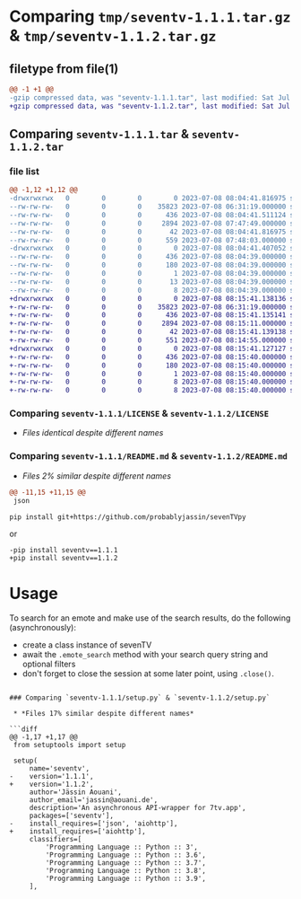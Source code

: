 # Comparing `tmp/seventv-1.1.1.tar.gz` & `tmp/seventv-1.1.2.tar.gz`

## filetype from file(1)

```diff
@@ -1 +1 @@
-gzip compressed data, was "seventv-1.1.1.tar", last modified: Sat Jul  8 08:04:43 2023, max compression
+gzip compressed data, was "seventv-1.1.2.tar", last modified: Sat Jul  8 08:15:41 2023, max compression
```

## Comparing `seventv-1.1.1.tar` & `seventv-1.1.2.tar`

### file list

```diff
@@ -1,12 +1,12 @@
-drwxrwxrwx   0        0        0        0 2023-07-08 08:04:41.816975 seventv-1.1.1/
--rw-rw-rw-   0        0        0    35823 2023-07-08 06:31:19.000000 seventv-1.1.1/LICENSE
--rw-rw-rw-   0        0        0      436 2023-07-08 08:04:41.511124 seventv-1.1.1/PKG-INFO
--rw-rw-rw-   0        0        0     2894 2023-07-08 07:47:49.000000 seventv-1.1.1/README.md
--rw-rw-rw-   0        0        0       42 2023-07-08 08:04:41.816975 seventv-1.1.1/setup.cfg
--rw-rw-rw-   0        0        0      559 2023-07-08 07:48:03.000000 seventv-1.1.1/setup.py
-drwxrwxrwx   0        0        0        0 2023-07-08 08:04:41.407052 seventv-1.1.1/seventv.egg-info/
--rw-rw-rw-   0        0        0      436 2023-07-08 08:04:39.000000 seventv-1.1.1/seventv.egg-info/PKG-INFO
--rw-rw-rw-   0        0        0      180 2023-07-08 08:04:39.000000 seventv-1.1.1/seventv.egg-info/SOURCES.txt
--rw-rw-rw-   0        0        0        1 2023-07-08 08:04:39.000000 seventv-1.1.1/seventv.egg-info/dependency_links.txt
--rw-rw-rw-   0        0        0       13 2023-07-08 08:04:39.000000 seventv-1.1.1/seventv.egg-info/requires.txt
--rw-rw-rw-   0        0        0        8 2023-07-08 08:04:39.000000 seventv-1.1.1/seventv.egg-info/top_level.txt
+drwxrwxrwx   0        0        0        0 2023-07-08 08:15:41.138136 seventv-1.1.2/
+-rw-rw-rw-   0        0        0    35823 2023-07-08 06:31:19.000000 seventv-1.1.2/LICENSE
+-rw-rw-rw-   0        0        0      436 2023-07-08 08:15:41.135141 seventv-1.1.2/PKG-INFO
+-rw-rw-rw-   0        0        0     2894 2023-07-08 08:15:11.000000 seventv-1.1.2/README.md
+-rw-rw-rw-   0        0        0       42 2023-07-08 08:15:41.139138 seventv-1.1.2/setup.cfg
+-rw-rw-rw-   0        0        0      551 2023-07-08 08:14:55.000000 seventv-1.1.2/setup.py
+drwxrwxrwx   0        0        0        0 2023-07-08 08:15:41.127127 seventv-1.1.2/seventv.egg-info/
+-rw-rw-rw-   0        0        0      436 2023-07-08 08:15:40.000000 seventv-1.1.2/seventv.egg-info/PKG-INFO
+-rw-rw-rw-   0        0        0      180 2023-07-08 08:15:40.000000 seventv-1.1.2/seventv.egg-info/SOURCES.txt
+-rw-rw-rw-   0        0        0        1 2023-07-08 08:15:40.000000 seventv-1.1.2/seventv.egg-info/dependency_links.txt
+-rw-rw-rw-   0        0        0        8 2023-07-08 08:15:40.000000 seventv-1.1.2/seventv.egg-info/requires.txt
+-rw-rw-rw-   0        0        0        8 2023-07-08 08:15:40.000000 seventv-1.1.2/seventv.egg-info/top_level.txt
```

### Comparing `seventv-1.1.1/LICENSE` & `seventv-1.1.2/LICENSE`

 * *Files identical despite different names*

### Comparing `seventv-1.1.1/README.md` & `seventv-1.1.2/README.md`

 * *Files 2% similar despite different names*

```diff
@@ -11,15 +11,15 @@
 json
 ```
 ```
 pip install git+https://github.com/probablyjassin/sevenTVpy
 ```
 or
 ```
-pip install seventv==1.1.1
+pip install seventv==1.1.2
 ```
 
 # Usage
 To search for an emote and make use of the search results, do the following (asynchronously):
 - create a class instance of sevenTV
 - await the ```.emote_search``` method with your search query string and optional filters
 - don't forget to close the session at some later point, using ```.close()```.
```

### Comparing `seventv-1.1.1/setup.py` & `seventv-1.1.2/setup.py`

 * *Files 17% similar despite different names*

```diff
@@ -1,17 +1,17 @@
 from setuptools import setup
 
 setup(
     name='seventv',
-    version='1.1.1',
+    version='1.1.2',
     author='Jässin Aouani',
     author_email='jassin@aouani.de',
     description='An asynchronous API-wrapper for 7tv.app',
     packages=['seventv'],
-    install_requires=['json', 'aiohttp'],
+    install_requires=['aiohttp'],
     classifiers=[
         'Programming Language :: Python :: 3',
         'Programming Language :: Python :: 3.6',
         'Programming Language :: Python :: 3.7',
         'Programming Language :: Python :: 3.8',
         'Programming Language :: Python :: 3.9',
     ],
```

